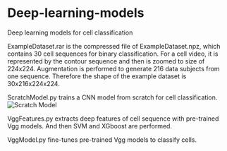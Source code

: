 # Deep-learning-models
Deep learning models for cell classification

ExampleDataset.rar is the compressed file of ExampleDataset.npz, which contains 30 cell sequences for binary classification. For a cell video, it is represented by the contour sequence and then is zoomed to size of 224x224. Augmentation is performed to generate 216 data subjects from one sequence. Therefore the shape of the example dataset is 30x216x224x224.

ScratchModel.py trains a CNN model from scratch for cell classification.![Scratch Model](https://github.com/lihengbit/Deep-learning-on-cell-classification/blob/master/ScratchStructure.png)

VggFeatures.py extracts deep features of cell sequence with pre-trained Vgg models. And then SVM and XGboost are performed.

VggModel.py fine-tunes pre-trained Vgg models to classify cells.
